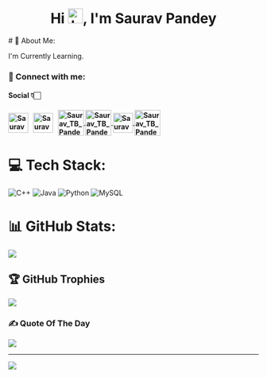 <h1 align="center">Hi <img src="https://github.com/TheDudeThatCode/TheDudeThatCode/blob/master/Assets/Hi.gif?raw=true" alt="handWaving" height="30" width="30" />, I'm Saurav Pandey </h1>
# 💫 About Me:

I'm Currently Learning.


<h3 align="left">📩 Connect with me:</h3>
<p align="left">
<h4>Social 👇🏻<h4/>
<a href="mailto:pandeysaurav878@gmail.com" target="blank"><img align="center" src="https://cdn4.iconfinder.com/data/icons/social-media-logos-6/512/112-gmail_email_mail-512.png" alt="Saurav_TB_Pandey" height="40" width="40" /></a>&nbsp;&nbsp;
<a href="https://linkedin.com/in/pandeysaurav" target="blank"><img align="center" src="https://www.svgrepo.com/show/110195/linkedin.svg" alt="Saurav_TB_Pandey" height="40" width="40" /></a>&nbsp;&nbsp;
<a href="https://instagram.com/saurav_tb_pandey" target="blank"><img align="center" src="https://cdn-icons-png.flaticon.com/512/3621/3621435.png" alt="Saurav_TB_Pandey" height="52" width="52" />
<a href="https://facebook.com/pandeyji9570" target="blank"><img align="center" src="https://img.icons8.com/fluency/512/facebook-new.png" alt="Saurav_TB_Pandey" height="52" width="52" />
<a href="https://twitter.com/pandeyji9570" target="blank"><img align="center" src="https://www.pngkey.com/png/full/2-27646_twitter-logo-png-transparent-background-logo-twitter-png.png" alt="Saurav_TB_Pandey" height="40" width="40" />
<a href="https://www.youtube.com/@hiddenguruji" target="blank"><img align="center" src="https://img.icons8.com/external-prettycons-flat-prettycons/512/external-youtube-multimedia-prettycons-flat-prettycons.png" alt="Saurav_TB_Pandey" height="52" width="52" /></a><br>

# 💻 Tech Stack:
![C++](https://img.shields.io/badge/c++-%2300599C.svg?style=for-the-badge&logo=c%2B%2B&logoColor=white) ![Java](https://img.shields.io/badge/java-%23ED8B00.svg?style=for-the-badge&logo=java&logoColor=white) ![Python](https://img.shields.io/badge/python-3670A0?style=for-the-badge&logo=python&logoColor=ffdd54) ![MySQL](https://img.shields.io/badge/mysql-%2300f.svg?style=for-the-badge&logo=mysql&logoColor=white)
# 📊 GitHub Stats:
![](https://github-readme-streak-stats.herokuapp.com/?user=Saurav-TB-Pandey&theme=radical&hide_border=false)<br/>

## 🏆 GitHub Trophies
![](https://github-profile-trophy.vercel.app/?username=Saurav-TB-Pandey&theme=radical&no-frame=false&no-bg=false&margin-w=4)

### ✍️ Quote Of The Day
![](https://quotes-github-readme.vercel.app/api?type=horizontal&theme=tokyonight)

---
[![](https://visitcount.itsvg.in/api?id=Saurav-TB-Pandey&icon=2&color=6)](https://visitcount.itsvg.in)

<!-- PROUDLY CREATED BY SAURAV PANDEY JI -->
